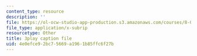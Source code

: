 ```yaml
---
content_type: resource
description: ''
file: https://ol-ocw-studio-app-production.s3.amazonaws.com/courses/8-06-quantum-physics-iii-spring-2018/4e0efce92bc75669a1961b85ffc6f27b_GZzrMyY01tE.vtt
file_type: application/x-subrip
resourcetype: Other
title: 3play caption file
uid: 4e0efce9-2bc7-5669-a196-1b85ffc6f27b
---
```

